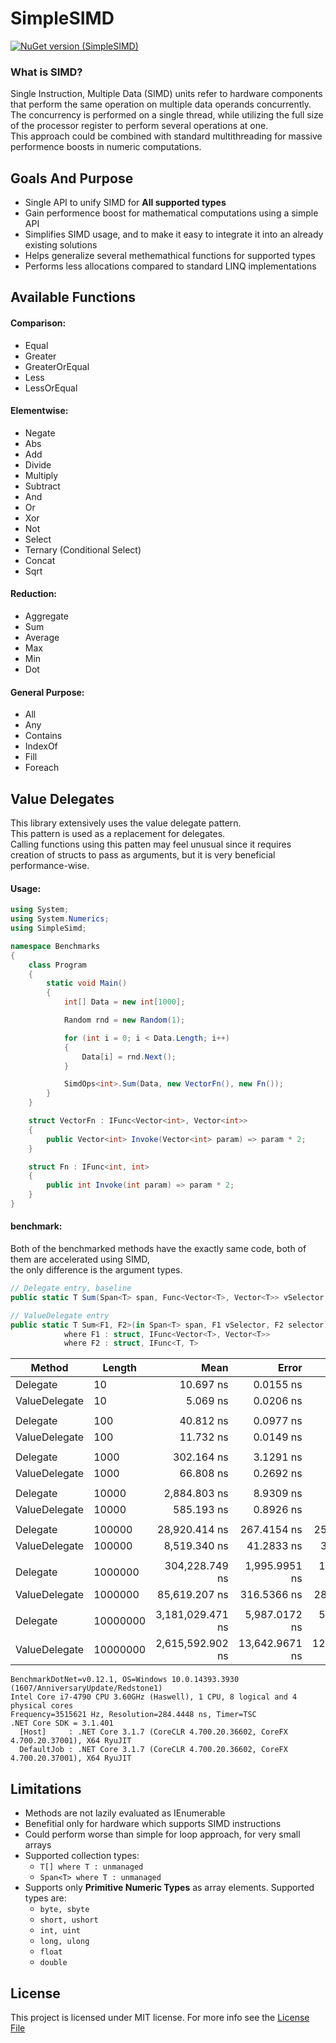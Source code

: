 # SimpleSIMD

[![NuGet version (SimpleSIMD)](https://img.shields.io/nuget/v/SimpleSIMD.svg?style=flat-square)](https://www.nuget.org/packages/SimpleSIMD/)

### What is SIMD?
Single Instruction, Multiple Data (SIMD) units refer to hardware components that perform the same operation on multiple data operands concurrently.
The concurrency is performed on a single thread, while utilizing the full size of the processor register to perform several operations at one.  
This approach could be combined with standard multithreading for massive performence boosts in numeric computations.

## Goals And Purpose
* Single API to unify SIMD for **All supported types**
* Gain performence boost for mathematical computations using a simple API
* Simplifies SIMD usage, and to make it easy to integrate it into an already existing solutions
* Helps generalize several methemathical functions for supported types
* Performs less allocations compared to standard LINQ implementations

## Available Functions
#### Comparison:
* Equal
* Greater
* GreaterOrEqual
* Less
* LessOrEqual

#### Elementwise:
* Negate
* Abs
* Add
* Divide
* Multiply
* Subtract
* And
* Or
* Xor
* Not
* Select
* Ternary (Conditional Select)
* Concat
* Sqrt

#### Reduction:
* Aggregate
* Sum
* Average
* Max
* Min
* Dot

#### General Purpose:
* All
* Any
* Contains
* IndexOf
* Fill
* Foreach

## Value Delegates
This library extensively uses the value delegate pattern.  
This pattern is used as a replacement for delegates.  
Calling functions using this patten may feel unusual since it requires creation of structs to pass as arguments, but it is very beneficial performance-wise.  

#### Usage:

``` csharp
using System;
using System.Numerics;
using SimpleSimd;

namespace Benchmarks
{
    class Program
    {
        static void Main()
        {
            int[] Data = new int[1000];

            Random rnd = new Random(1); 

            for (int i = 0; i < Data.Length; i++)
            {
                Data[i] = rnd.Next();
            }

            SimdOps<int>.Sum(Data, new VectorFn(), new Fn());
        }
    }             

    struct VectorFn : IFunc<Vector<int>, Vector<int>>
    {
        public Vector<int> Invoke(Vector<int> param) => param * 2;
    }

    struct Fn : IFunc<int, int>
    {
        public int Invoke(int param) => param * 2;
    }   
}
```

#### benchmark:

Both of the benchmarked methods have the exactly same code, both of them are accelerated using SIMD,  
the only difference is the argument types.

``` csharp
// Delegate entry, baseline
public static T Sum(Span<T> span, Func<Vector<T>, Vector<T>> vSelector, Func<T, T> selector)

// ValueDelegate entry
public static T Sum<F1, F2>(in Span<T> span, F1 vSelector, F2 selector)
            where F1 : struct, IFunc<Vector<T>, Vector<T>>
            where F2 : struct, IFunc<T, T> 
```

|        Method |   Length |             Mean |          Error |         StdDev | Ratio |
|-------------- |--------- |-----------------:|---------------:|---------------:|------:|
|      Delegate |       10 |        10.697 ns |      0.0155 ns |      0.0145 ns |  1.00 |
| ValueDelegate |       10 |         5.069 ns |      0.0206 ns |      0.0182 ns |  0.47 |
|               |          |                  |                |                |       |
|      Delegate |      100 |        40.812 ns |      0.0977 ns |      0.0913 ns |  1.00 |
| ValueDelegate |      100 |        11.732 ns |      0.0149 ns |      0.0139 ns |  0.29 |
|               |          |                  |                |                |       |
|      Delegate |     1000 |       302.164 ns |      3.1291 ns |      2.6130 ns |  1.00 |
| ValueDelegate |     1000 |        66.808 ns |      0.2692 ns |      0.2518 ns |  0.22 |
|               |          |                  |                |                |       |
|      Delegate |    10000 |     2,884.803 ns |      8.9309 ns |      7.4577 ns |  1.00 |
| ValueDelegate |    10000 |       585.193 ns |      0.8926 ns |      0.6969 ns |  0.20 |
|               |          |                  |                |                |       |
|      Delegate |   100000 |    28,920.414 ns |    267.4154 ns |    250.1406 ns |  1.00 |
| ValueDelegate |   100000 |     8,519.340 ns |     41.2833 ns |     38.6164 ns |  0.29 |
|               |          |                  |                |                |       |
|      Delegate |  1000000 |   304,228.749 ns |  1,995.9951 ns |  1,769.3976 ns |  1.00 |
| ValueDelegate |  1000000 |    85,619.207 ns |    316.5366 ns |    280.6015 ns |  0.28 |
|               |          |                  |                |                |       |
|      Delegate | 10000000 | 3,181,029.471 ns |  5,987.0172 ns |  5,600.2596 ns |  1.00 |
| ValueDelegate | 10000000 | 2,615,592.902 ns | 13,642.9671 ns | 12,761.6399 ns |  0.82 |

```
BenchmarkDotNet=v0.12.1, OS=Windows 10.0.14393.3930 (1607/AnniversaryUpdate/Redstone1)
Intel Core i7-4790 CPU 3.60GHz (Haswell), 1 CPU, 8 logical and 4 physical cores
Frequency=3515621 Hz, Resolution=284.4448 ns, Timer=TSC
.NET Core SDK = 3.1.401
  [Host]     : .NET Core 3.1.7 (CoreCLR 4.700.20.36602, CoreFX 4.700.20.37001), X64 RyuJIT
  DefaultJob : .NET Core 3.1.7 (CoreCLR 4.700.20.36602, CoreFX 4.700.20.37001), X64 RyuJIT
```

## Limitations
* Methods are not lazily evaluated as IEnumerable
* Benefitial only for hardware which supports SIMD instructions
* Could perform worse than simple for loop approach, for very small arrays
* Supported collection types:
  * ```T[] where T : unmanaged```
  * ```Span<T> where T : unmanaged```
* Supports only **Primitive Numeric Types** as array elements. Supported types are:
  * ```byte, sbyte```
  * ```short, ushort```
  * ```int, uint```
  * ```long, ulong```
  * ```float```
  * ```double```

## License
This project is licensed under MIT license. For more info see the [License File](LICENSE)
